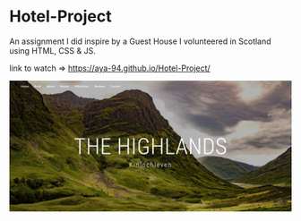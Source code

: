 # Hotel-Project

An assignment I did inspire by a Guest House I volunteered in Scotland using HTML, CSS & JS.

link to watch => https://aya-94.github.io/Hotel-Project/

![](./images/The-highlands.png)
